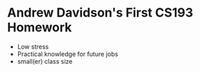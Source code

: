 # Andrew Davidson's First CS193 Homework

- Low stress 
- Practical knowledge for future jobs
- small(er) class size

